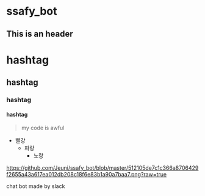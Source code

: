 # ssafy_bot

This is an header
-------------------

# hashtag
## hashtag
### hashtag
#### hashtag

> my code is awful

*  빨강
   * 파랑
     * 노랑
     
 []()https://github.com/Jeuni/ssafy_bot/blob/master/512105de7c1c366a8706429f2655a43a617ea012db208c18f6e83b1a90a7baa7.png?raw=true
    
chat bot made by slack

